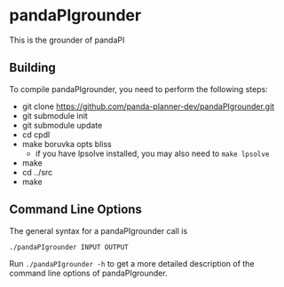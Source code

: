 # pandaPIgrounder
This is the grounder of pandaPI



## Building
To compile pandaPIgrounder, you need to perform the following steps:

 - git clone https://github.com/panda-planner-dev/pandaPIgrounder.git
 - git submodule init
 - git submodule update
 - cd cpdl
 - make boruvka opts bliss
	- if you have lpsolve installed, you may also need to ```make lpsolve```
 - make
 - cd ../src
 - make

## Command Line Options
The general syntax for a pandaPIgrounder call is
```
./pandaPIgrounder INPUT OUTPUT
```

Run `./pandaPIgrounder -h` to get a more detailed description of the command line options of pandaPIgrounder.

